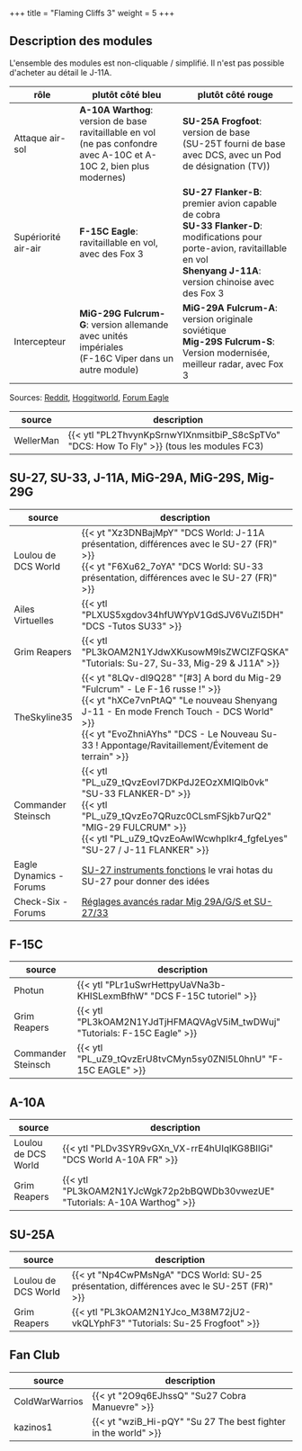 +++
title = "Flaming Cliffs 3"
weight = 5
+++

## Description des modules

L'ensemble des modules est non-cliquable / simplifié. Il n'est pas possible d'acheter au détail le J-11A.

rôle                | plutôt côté bleu                                                                                                              | plutôt côté rouge
------------------- | ----------------------------------------------------------------------------------------------------------------------------- | -------------------
Attaque air-sol     | **A-10A Warthog**: version de base ravitaillable en vol <br />(ne pas confondre avec A-10C et A-10C 2, bien plus modernes)    | **SU-25A Frogfoot**: version de base<br /> (SU-25T fourni  de base avec DCS, avec un Pod de désignation (TV))
Supériorité air-air | **F-15C Eagle**: ravitaillable en vol, avec des Fox 3                                                                         | **SU-27 Flanker-B**: premier avion capable de cobra<br /> **SU-33 Flanker-D**: modifications pour porte-avion, ravitaillable en vol<br /> **Shenyang J-11A**: version chinoise avec des Fox 3
Intercepteur        | **MiG-29G Fulcrum-G**: version allemande avec unités impériales<br />(F-16C Viper dans un autre module)                       | **MiG-29A Fulcrum-A**: version originale soviétique<br />**Mig-29S Fulcrum-S**: Version modernisée, meilleur radar, avec Fox 3

Sources: [Reddit](https://www.reddit.com/r/hoggit/comments/3k8789/whats_the_difference_between_the_mig29a_mig29g/), [Hoggitworld](https://wiki.hoggitworld.com/view/Flaming_Cliffs), [Forum Eagle](https://forums.eagle.ru/forum/english/digital-combat-simulator/dcs-flaming-cliffs-3/177396-mig-29s-v-mig-29a-v-mig-29g?p=4327701#post4327701)

source              | description
------------------- | -----------
WellerMan           | {{< ytl "PL2ThvynKpSrnwYIXnmsitbiP_S8cSpTVo" "DCS: How To Fly" >}} (tous les modules FC3)

## SU-27, SU-33, J-11A, MiG-29A, MiG-29S, Mig-29G
source              | description
------------------- | -----------
Loulou de DCS World | {{< yt "Xz3DNBajMpY" "DCS World: J-11A présentation, différences avec le SU-27 (FR)" >}}<br /> {{< yt "F6Xu62_7oYA" "DCS World: SU-33 présentation, différences avec le SU-27 (FR)" >}}
Ailes Virtuelles    | {{< ytl "PLXUS5xgdov34hfUWYpV1GdSJV6VuZI5DH" "DCS -Tutos SU33" >}}
Grim Reapers        | {{< ytl "PL3kOAM2N1YJdwXKusowM9lsZWCIZFQSKA" "Tutorials: Su-27, Su-33, Mig-29 & J11A" >}}
TheSkyline35        | {{< yt "8LQv-dI9Q28" "[#3] A bord du Mig-29 "Fulcrum" - Le F-16 russe !" >}}<br /> {{< yt "hXCe7vnPtAQ" "Le nouveau Shenyang J-11 - En mode French Touch - DCS World" >}}<br /> {{< yt "EvoZhniAYhs" "DCS - Le Nouveau Su-33 ! Appontage/Ravitaillement/Évitement de terrain" >}}
Commander Steinsch  | {{< ytl "PL_uZ9_tQvzEovI7DKPdJ2EOzXMIQlb0vk" "SU-33 FLANKER-D" >}}<br /> {{< ytl "PL_uZ9_tQvzEo7QRuzc0CLsmFSjkb7urQ2" "MIG-29 FULCRUM" >}}<br /> {{< ytl "PL_uZ9_tQvzEoAwlWcwhpIkr4_fgfeLyes" "SU-27 / J-11 FLANKER" >}}
Eagle Dynamics - Forums | [SU-27 instruments fonctions](https://forums.eagle.ru/showthread.php?t=120007&page=2) le vrai hotas du SU-27 pour donner des idées
Check-Six - Forums | [Réglages avancés radar Mig 29A/G/S et SU-27/33](http://www.checksix-forums.com/viewtopic.php?t=200347)

## F-15C
source              | description
------------------- | -----------
Photun              | {{< ytl "PLr1uSwrHettpyUaVNa3b-KHISLexmBfhW" "DCS F-15C tutoriel" >}}
Grim Reapers        | {{< ytl "PL3kOAM2N1YJdTjHFMAQVAgV5iM_twDWuj" "Tutorials: F-15C Eagle" >}}
Commander Steinsch  | {{< ytl "PL_uZ9_tQvzErU8tvCMyn5sy0ZNl5L0hnU" "F-15C EAGLE" >}}

## A-10A
source              | description
------------------- | -----------
Loulou de DCS World | {{< ytl "PLDv3SYR9vGXn_VX-rrE4hUIqlKG8BIlGi" "DCS World A-10A FR" >}}
Grim Reapers        | {{< ytl "PL3kOAM2N1YJcWgk72p2bBQWDb30vwezUE" "Tutorials: A-10A Warthog" >}}

## SU-25A
source              | description
------------------- | -----------
Loulou de DCS World | {{< yt "Np4CwPMsNgA" "DCS World: SU-25 présentation, différences avec le SU-25T (FR)" >}}
Grim Reapers | {{< ytl "PL3kOAM2N1YJco_M38M72jU2-vkQLYphF3" "Tutorials: Su-25 Frogfoot" >}}


## Fan Club
source              | description
------------------- | -----------
ColdWarWarrios      | {{< yt "2O9q6EJhssQ" "Su27 Cobra Manuevre" >}}
kazinos1            | {{< yt "wziB_Hi-pQY" "Su 27 The best fighter in the world" >}}
